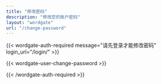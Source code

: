 ```yaml
---
title: "修改密码"
description: "修改您的账户密码"
layout: "wordgate"
url: "/change-password"
---
```


{{< wordgate-auth-required message="请先登录才能修改密码" login_url="/login/" >}}

{{< wordgate-user-change-password >}}

{{< /wordgate-auth-required >}}
